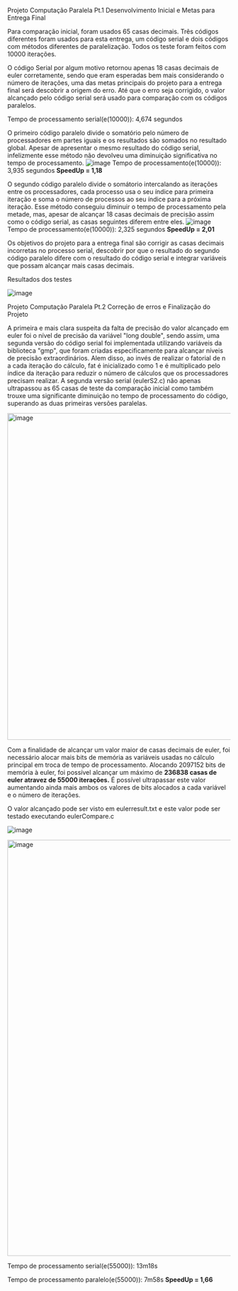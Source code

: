Projeto Computação Paralela Pt.1
Desenvolvimento Inicial e Metas para Entrega Final

  Para comparação inicial, foram usados 65 casas decimais. Três códigos diferentes foram usados para esta entrega,
um código serial e dois códigos com métodos diferentes de paralelização. Todos os teste foram feitos com 10000 iterações.

O código Serial por algum motivo retornou apenas 18 casas decimais de euler corretamente,
sendo que eram esperadas bem mais considerando o número de iterações, 
uma das metas principais do projeto para a entrega final será descobrir a origem do erro.
Até que o erro seja corrigido, o valor alcançado pelo código serial será usado para comparação com os códigos paralelos.

Tempo de processamento serial(e(10000)): 4,674 segundos

O primeiro código paralelo divide o somatório pelo número de processadores em partes iguais e os resultados são somados no resultado global.
Apesar de apresentar o mesmo resultado do código serial,
infelizmente esse método não devolveu uma diminuição significativa no tempo de processamento.
![image](https://github.com/guichiare/Projeto-Computao-Paralela/assets/64621991/97e6d42e-d029-43d1-9200-075ccc78a35a)
Tempo de processamento(e(10000)): 3,935 segundos **SpeedUp = 1,18**

O segundo código paralelo divide o somátorio intercalando as iterações entre os processadores,
cada processo usa o seu índice para primeira iteração e soma o número de processos ao seu índice para a próxima iteração.
Esse método conseguiu diminuir o tempo de processamento pela metade,
mas, apesar de alcançar 18 casas decimais de precisão assim como o código serial, as casas seguintes diferem entre eles.
![image](https://github.com/guichiare/Projeto-Computao-Paralela/assets/64621991/65c1838d-c88b-467e-9947-43012ede6128)
Tempo de processamento(e(10000)): 2,325 segundos **SpeedUp = 2,01**

Os objetivos do projeto para a entrega final são corrigir as casas decimais incorretas no processo serial,
descobrir por que o resultado do segundo código paralelo difere com o resultado do código serial e
integrar variáveis que possam alcançar mais casas decimais.

Resultados dos testes

![image](https://github.com/guichiare/Projeto-Computao-Paralela/assets/64621991/1d26ebb0-57c2-4654-b535-5abf60af01a1)







Projeto Computação Paralela Pt.2
Correção de erros e Finalização do Projeto

  A primeira e mais clara suspeita da falta de precisão do valor alcançado em euler foi o nível de precisão da variável "long double", sendo assim, uma segunda versão do código serial foi implementada utilizando variáveis da biblioteca "gmp", que foram criadas especificamente para alcançar níveis de precisão extraordinários. Alem disso, ao invés de realizar o fatorial de n a cada iteração do cálculo, fat é inicializado como 1 e é multiplicado pelo índice da iteração para reduzir o número de cálculos que os processadores precisam realizar. A segunda versão serial (eulerS2.c) não apenas ultrapassou as 65 casas de teste da comparação inicial como também trouxe uma significante diminuição no tempo de processamento do código, superando as duas primeiras versões paralelas.
  
<img width="738" alt="image" src="https://github.com/guichiare/Projeto-Computao-Paralela/assets/64621991/6494914e-8640-4c9a-9749-68cf681e990f">

  Com a finalidade de alcançar um valor maior de casas decimais de euler, foi necessário alocar mais bits de memória as variáveis usadas no cálculo principal em troca de tempo de processamento. Alocando 2097152 bits de memória à euler, foi possível alcançar um máximo de **236838 casas de euler atravez de 55000 iterações.** É possível ultrapassar este valor aumentando ainda mais ambos os valores de bits alocados a cada variável e o número de iterações.

O valor alcançado pode ser visto em eulerresult.txt e este valor pode ser testado executando eulerCompare.c

![image](https://github.com/guichiare/Projeto-Computao-Paralela/assets/64621991/d4dafbc9-71f4-4642-a8fd-678af42b304f)

<img width="940" alt="image" src="https://github.com/guichiare/Projeto-Computao-Paralela/assets/64621991/65f87aeb-e9e6-4a94-bf86-29d026bf817b">


Tempo de processamento serial(e(55000)): 13m18s

Tempo de processamento paralelo(e(55000)): 7m58s **SpeedUp = 1,66**
